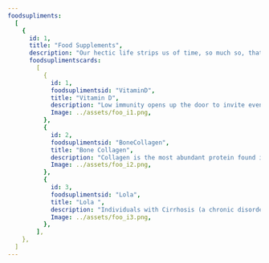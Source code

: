 ```yaml
---
foodsupliments:
  [
    {
      id: 1,
      title: "Food Supplements",
      description: "Our hectic life strips us of time, so much so, that we even miss out on the essential nutrients. We can’t provide you with time but can help you cover at least the nutrition bit with our quality supplements.",
      foodsuplimentscards:
        [
          {
            id: 1,
            foodsuplimentsid: "VitaminD",
            title: "Vitamin D",
            description: "Low immunity opens up the door to invite even more diseases. Our vitamin D3 supplements not only just boosts immunity but strengthen bones and muscles, aids in weight loss, improves heart function and even alleviates mood.",
            Image: ../assets/foo_i1.png,
          },
          {
            id: 2,
            foodsuplimentsid: "BoneCollagen",
            title: "Bone Collagen",
            description: "Collagen is the most abundant protein found in the human body. It is the building block to that gives structure and strength.  A deficiency of collagen in the body can lead to bone disorders such osteoporosis. Try our bone collagen supplements and witness for you selves an increase in Bone Mass Density (BMD) and bone strength. Available in Rosehip variant too.",
            Image: ../assets/foo_i2.png,
          },
          {
            id: 3,
            foodsuplimentsid: "Lola",
            title: "Lola ",
            description: "Individuals with Cirrhosis (a chronic disorder of liver) often develop hepatic encephalopathy, a complication which results in poor brain functioning. These may result in difficulties with speech, balance and daily functioning. L-ornithine and L-aspartate remedies these issues and significantly improve hepatic encephalopathy.",
            Image: ../assets/foo_i3.png,
          },
        ],
    },
  ]
---
```

